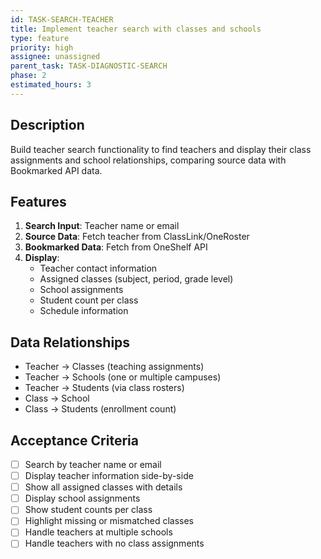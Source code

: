 ```yaml
---
id: TASK-SEARCH-TEACHER
title: Implement teacher search with classes and schools
type: feature
priority: high
assignee: unassigned
parent_task: TASK-DIAGNOSTIC-SEARCH
phase: 2
estimated_hours: 3
---
```


## Description
Build teacher search functionality to find teachers and display their class assignments and school relationships, comparing source data with Bookmarked API data.

## Features
1. **Search Input**: Teacher name or email
2. **Source Data**: Fetch teacher from ClassLink/OneRoster
3. **Bookmarked Data**: Fetch from OneShelf API
4. **Display**:
   - Teacher contact information
   - Assigned classes (subject, period, grade level)
   - School assignments
   - Student count per class
   - Schedule information

## Data Relationships
- Teacher → Classes (teaching assignments)
- Teacher → Schools (one or multiple campuses)
- Teacher → Students (via class rosters)
- Class → School
- Class → Students (enrollment count)

## Acceptance Criteria
- [ ] Search by teacher name or email
- [ ] Display teacher information side-by-side
- [ ] Show all assigned classes with details
- [ ] Display school assignments
- [ ] Show student counts per class
- [ ] Highlight missing or mismatched classes
- [ ] Handle teachers at multiple schools
- [ ] Handle teachers with no class assignments
